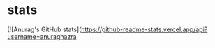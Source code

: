 # stats
[![Anurag's GitHub stats](https://github-readme-stats.vercel.app/api?username=anuraghazra



